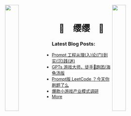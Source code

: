 

<img align="left" src="https://user-images.githubusercontent.com/65187002/144930161-2f783401-8d27-4fdf-a2f7-cc0ba32f1f1f.gif" width="30%" style="display:inline;"><img align="right" src="https://user-images.githubusercontent.com/65187002/144930161-2f783401-8d27-4fdf-a2f7-cc0ba32f1f1f.gif" width="30%" style="display:inline;">
<br>
<p align="center">
    <h1 align="center">🌟&emsp;缨缨&emsp;🌟</h1>
</p>

<!-- <p align="center">
    <img src="https://readme-typing-svg.herokuapp.com/?lines=Cooooooooooooooool;Welcome+to+my+profile!;Have+a+look+around!&font=Fira%20Code&color=%23D62F79&center=true&width=280&height=50">
</p>
<br>
<p align="center">
    <img id="preview" src="https://github-readme-stats.vercel.app/api?username=xingwanying&show_icons=true&theme=buefy&hide=stars">
</p> -->


### Latest Blog Posts:
* [Prompt 工程从理(入)论(门)到实(沉)践(迷)](https://www.yuque.com/yingying-58bma/jjww/sppx6id41ce6pmqt?singleDoc#)
* [GPTs 游戏大师，徒手🤏跑团/海龟汤版](https://www.yuque.com/yingying-58bma/jjww/lygxa6x7qyk3dq8d?singleDoc#)
* [Prompt版 LeetCode ？今天你刷题了么](https://www.yuque.com/yingying-58bma/jjww/tvzwgeme4ow3numt?singleDoc#)
* [爆款小游戏产业模式调研](https://www.yuque.com/yingying-58bma/jjww/frnbha?singleDoc# )
* [More](https://www.yuque.com/yingying-58bma/jjww?)

  
